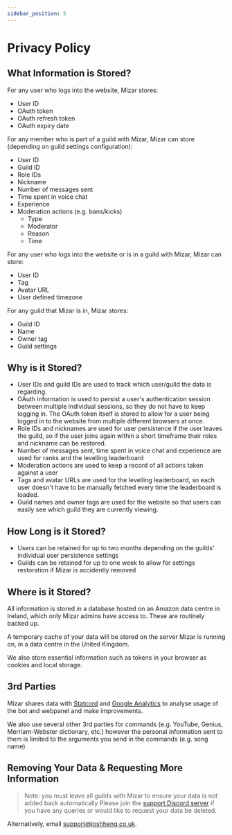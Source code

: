 ```yaml
---
sidebar_position: 5
---
```


# Privacy Policy
## What Information is Stored?
For any user who logs into the website, Mizar stores:
* User ID
* OAuth token
* OAuth refresh token
* OAuth expiry date
  
For any member who is part of a guild with Mizar, Mizar can store (depending on guild settings configuration):
* User ID
* Guild ID
* Role IDs
* Nickname
* Number of messages sent
* Time spent in voice chat
* Experience
* Moderation actions (e.g. bans/kicks)
  * Type
  * Moderator
  * Reason
  * Time
  
For any user who logs into the website or is in a guild with Mizar, Mizar can store:
* User ID
* Tag
* Avatar URL
* User defined timezone

For any guild that Mizar is in, Mizar stores:
* Guild ID
* Name
* Owner tag
* Guild settings

## Why is it Stored?
* User IDs and guild IDs are used to track which user/guild the data is regarding.
* OAuth information is used to persist a user's authentication session between multiple individual sessions, so they do not have to keep logging in. The OAuth token itself is stored to allow for a user being logged in to the website from multiple different browsers at once.
* Role IDs and nicknames are used for user persistence if the user leaves the guild, so if the user joins again within a short timeframe their roles and nickname can be restored.
* Number of messages sent, time spent in voice chat and experience are used for ranks and the levelling leaderboard
* Moderation actions are used to keep a record of all actions taken against a user
* Tags and avatar URLs are used for the levelling leaderboard, so each user doesn't have to be manually fetched every time the leaderboard is loaded.
* Guild names and owner tags are used for the website so that users can easily see which guild they are currently viewing.

## How Long is it Stored?
* Users can be retained for up to two months depending on the guilds' individual user persistence settings
* Guilds can be retained for up to one week to allow for settings restoration if Mizar is accidently removed

## Where is it Stored?
All information is stored in a database hosted on an Amazon data centre in Ireland, which only Mizar admins have access to. These are routinely backed up.

A temporary cache of your data will be stored on the server Mizar is running on, in a data centre in the United Kingdom.

We also store essential information such as tokens in your browser as cookies and local storage.

## 3rd Parties
Mizar shares data with [Statcord](https://statcord.com) and [Google Analytics](https://analytics.google.com/) to analyse usage of the bot and webpanel and make improvements.

We also use several other 3rd parties for commands (e.g. YouTube, Genius, Merriam-Webster dictionary, etc.) however the personal information sent to them is limited to the arguments you send in the commands (e.g. song name)

## Removing Your Data & Requesting More Information
> Note: you must leave all guilds with Mizar to ensure your data is not added back automatically
Please join the [support Discord server](https://mizarbot.xyz/support) if you have any queries or would like to request your data be deleted.

Alternatively, email [support@joshheng.co.uk](mailto:support@joshheng.co.uk).
